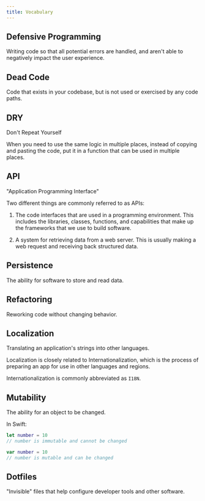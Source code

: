```yaml
---
title: Vocabulary
---
```


## Defensive Programming

Writing code so that all potential errors are handled, and aren't able to
negatively impact the user experience.

## Dead Code

Code that exists in your codebase, but is not used or exercised by any code
paths.

## DRY

Don't Repeat Yourself

When you need to use the same logic in multiple places, instead of copying and
pasting the code, put it in a function that can be used in multiple places.

## API

"Application Programming Interface"

Two different things are commonly referred to as APIs:

1) The code interfaces that are used in a programming environment. This includes
the libraries, classes, functions, and capabilities that make up the frameworks
that we use to build software.

2) A system for retrieving data from a web server. This is usually making a web
request and receiving back structured data.


## Persistence

The ability for software to store and read data.


## Refactoring

Reworking code without changing behavior.


## Localization

Translating an application's strings into other languages.

Localization is closely related to Internationalization, which is the process of
preparing an app for use in other languages and regions.

Internationalization is commonly abbreviated as `I18N`.


## Mutability

The ability for an object to be changed.

In Swift:

```swift
let number = 10
// number is immutable and cannot be changed

var number = 10
// number is mutable and can be changed
```

## Dotfiles

"Invisible" files that help configure developer tools and other software.
